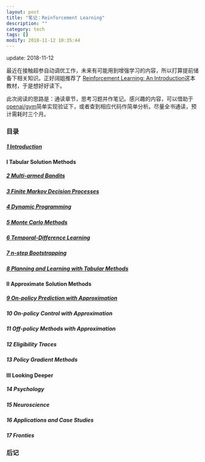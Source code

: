```yaml
---
layout: post
title: "笔记：Reinforcement Learning"
description: ""
category: tech
tags: []
modify: 2018-11-12 10:35:44
---
```


update: 2018-11-12


最近在接触超参自动调优工作，未来有可能用到增强学习的内容，所以打算提前储备下相关知识。正好阔姐推荐了
[Reinforcement Learning: An Introduction](http://incompleteideas.net/book/bookdraft2018feb28.pdf)这本教材，于是想好好读下。

此次阅读的思路是：通读章节，思考习题并作笔记。感兴趣的内容，可以借助于[openai/gym](https://github.com/openai/gym)简单实现验证下，或者查到相应代码作简单分析。尽量全书通读，预计需耗时三个月。


### 目录


##### [1 Introduction](http://nbviewer.jupyter.org/github/facaiy/book_notes/blob/master/Reinforcement_Learing_An_Introduction/Introduction/note.ipynb)

#### I Tabular Solution Methods

##### [2 Multi-armed Bandits](http://nbviewer.jupyter.org/github/facaiy/book_notes/blob/master/Reinforcement_Learing_An_Introduction/Multi-armed_Bandits/note.ipynb)

##### [3 Finite Markov Decision Processes](http://nbviewer.jupyter.org/github/facaiy/book_notes/blob/master/Reinforcement_Learing_An_Introduction/Finite_Markov_Decision_Processes/note.ipynb)

##### [4 Dynamic Programming](http://nbviewer.jupyter.org/github/facaiy/book_notes/blob/master/Reinforcement_Learing_An_Introduction/Dynamic_Programming/note.ipynb)

##### [5 Monte Carlo Methods](http://nbviewer.jupyter.org/github/facaiy/book_notes/blob/master/Reinforcement_Learing_An_Introduction/Monte_Carlo_Methods/note.ipynb)

##### [6 Temporal-Difference Learning](http://nbviewer.jupyter.org/github/facaiy/book_notes/blob/master/Reinforcement_Learing_An_Introduction/Temporal_Difference_Learning/note.ipynb)

##### [7 n-step Bootstrapping](http://nbviewer.jupyter.org/github/facaiy/book_notes/blob/master/Reinforcement_Learing_An_Introduction/n_step_bootstrapping/note.ipynb)

##### [8 Planning and Learning with Tabular Methods](http://nbviewer.jupyter.org/github/facaiy/book_notes/blob/master/Reinforcement_Learing_An_Introduction/Planning_and_Learning_with_Tabular/note.ipynb)

#### II Approximate Solution Methods

##### [9 On-policy Prediction with Approximation](http://nbviewer.jupyter.org/github/facaiy/book_notes/blob/master/Reinforcement_Learing_An_Introduction/On-policy_Prediction_with_Approximation/note.ipynb)

##### 10 On-policy Control with Approximation

##### 11 Off-policy Methods with Approximation

##### 12 Eligibility Traces

##### 13 Policy Gradient Methods

#### III Looking Deeper

##### 14 Psychology

##### 15 Neuroscience

##### 16 Applications and Case Studies

##### 17 Fronties


### 后记
